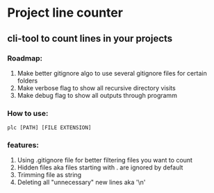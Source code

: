 # Project line counter
## cli-tool to count lines in your projects

### Roadmap:
1. Make better gitignore algo to use several gitignore files for certain folders
2. Make verbose flag to show all recursive directory visits
3. Make debug flag to show all outputs through programm

### How to use:<br>
    plc [PATH] [FILE EXTENSION]

### features:
1. Using .gitignore file for better filtering files you want to count
2. Hidden files aka files starting with . are ignored by default
3. Trimming file as string
4. Deleting all "unnecessary" new lines aka '\n'
